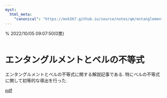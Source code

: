 ```yaml
---
myst:
  html_meta:
    "canonical": "https://mxk567.github.io/source/notes/qm/entanglement.html"
---
```


% 2022/10/05 09:07:50(0票)
```{tags} ノート, 量子力学, エンタングルメント
```
# エンタングルメントとベルの不等式

エンタングルメントとベルの不等式に関する解説記事である.
特にベルの不等式に関して初等的な導出を行った.

[pdf](entanglement-author.pdf)
